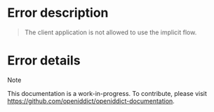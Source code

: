 # Error description

> The client application is not allowed to use the implicit flow.

# Error details

> [!NOTE]
> This documentation is a work-in-progress. To contribute, please visit https://github.com/openiddict/openiddict-documentation.
